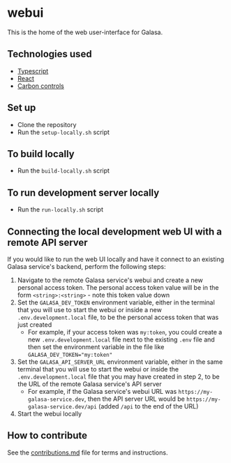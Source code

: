 # webui

This is the home of the web user-interface for Galasa.

## Technologies used
- [Typescript](https://www.typescriptlang.org/)
- [React](https://react.dev/)
- [Carbon controls](https://carbondesignsystem.com/all-about-carbon/what-is-carbon/)


## Set up
- Clone the repository
- Run the `setup-locally.sh` script

## To build locally
- Run the `build-locally.sh` script

## To run development server locally
- Run the `run-locally.sh` script

## Connecting the local development web UI with a remote API server

If you would like to run the web UI locally and have it connect to an existing Galasa service's backend, perform the following steps:

1. Navigate to the remote Galasa service's webui and create a new personal access token. The personal access token value will be in the form `<string>:<string>` - note this token value down
2. Set the `GALASA_DEV_TOKEN` environment variable, either in the terminal that you will use to start the webui or inside a new `.env.development.local` file, to be the personal access token that was just created
    - For example, if your access token was `my:token`, you could create a new `.env.development.local` file next to the existing `.env` file and then set the environment variable in the file like `GALASA_DEV_TOKEN="my:token"`
3. Set the `GALASA_API_SERVER_URL` environment variable, either in the same terminal that you will use to start the webui or inside the `.env.development.local` file that you may have created in step 2, to be the URL of the remote Galasa service's API server
    - For example, if the Galasa service's webui URL was `https://my-galasa-service.dev`, then the API server URL would be `https://my-galasa-service.dev/api` (added `/api` to the end of the URL)
4. Start the webui locally

## How to contribute
See the [contributions.md](./CONTRIBUTIONS.md) file for terms and instructions.